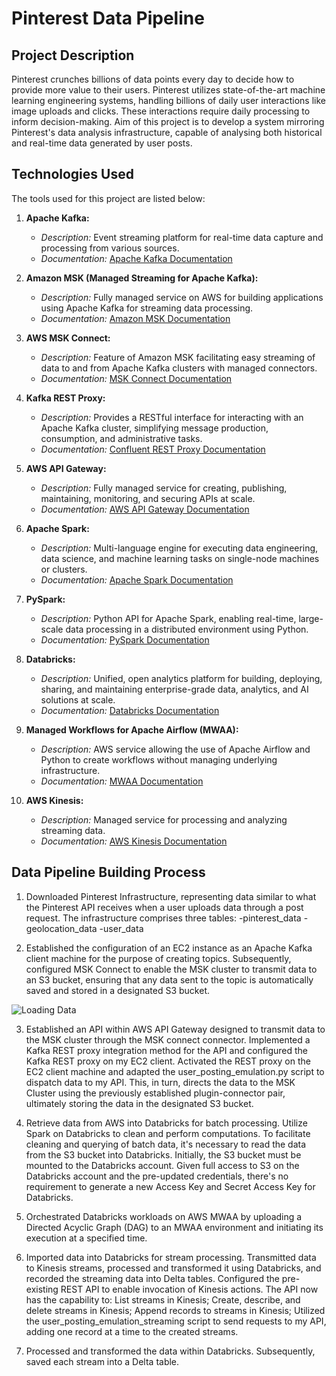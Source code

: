 # Pinterest Data Pipeline

## Project Description

Pinterest crunches billions of data points every day to decide how to provide more value to their users. 
Pinterest utilizes state-of-the-art machine learning engineering systems, handling billions of daily user interactions like image uploads and clicks. These interactions require daily processing to inform decision-making. 
Aim of this project is to develop a system mirroring Pinterest's data analysis infrastructure, capable of analysing both historical and real-time data generated by user posts.

## Technologies Used
The tools used for this project are listed below:

1. **Apache Kafka:**
   - *Description:* Event streaming platform for real-time data capture and processing from various sources.
   - *Documentation:* [Apache Kafka Documentation](https://kafka.apache.org/documentation/)

2. **Amazon MSK (Managed Streaming for Apache Kafka):**
   - *Description:* Fully managed service on AWS for building applications using Apache Kafka for streaming data processing.
   - *Documentation:* [Amazon MSK Documentation](https://docs.aws.amazon.com/msk/)

3. **AWS MSK Connect:**
   - *Description:* Feature of Amazon MSK facilitating easy streaming of data to and from Apache Kafka clusters with managed connectors.
   - *Documentation:* [MSK Connect Documentation](https://docs.aws.amazon.com/msk/latest/developerguide/msk-connect.html)

4. **Kafka REST Proxy:**
   - *Description:* Provides a RESTful interface for interacting with an Apache Kafka cluster, simplifying message production, consumption, and administrative tasks.
   - *Documentation:* [Confluent REST Proxy Documentation](https://docs.confluent.io/platform/current/kafka-rest/)

5. **AWS API Gateway:**
   - *Description:* Fully managed service for creating, publishing, maintaining, monitoring, and securing APIs at scale.
   - *Documentation:* [AWS API Gateway Documentation](https://docs.aws.amazon.com/apigateway/)

6. **Apache Spark:**
   - *Description:* Multi-language engine for executing data engineering, data science, and machine learning tasks on single-node machines or clusters.
   - *Documentation:* [Apache Spark Documentation](https://spark.apache.org/documentation.html)

7. **PySpark:**
   - *Description:* Python API for Apache Spark, enabling real-time, large-scale data processing in a distributed environment using Python.
   - *Documentation:* [PySpark Documentation](https://spark.apache.org/docs/latest/api/python/)

8. **Databricks:**
   - *Description:* Unified, open analytics platform for building, deploying, sharing, and maintaining enterprise-grade data, analytics, and AI solutions at scale.
   - *Documentation:* [Databricks Documentation](https://docs.databricks.com/)

9. **Managed Workflows for Apache Airflow (MWAA):**
   - *Description:* AWS service allowing the use of Apache Airflow and Python to create workflows without managing underlying infrastructure.
   - *Documentation:* [MWAA Documentation](https://docs.aws.amazon.com/mwaa/)

10. **AWS Kinesis:**
    - *Description:* Managed service for processing and analyzing streaming data.
    - *Documentation:* [AWS Kinesis Documentation](https://aws.amazon.com/kinesis/)



## Data Pipeline Building Process

1. Downloaded Pinterest Infrastructure, representing data similar to what the Pinterest API receives when a user uploads data through a post request. The infrastructure comprises three tables: -pinterest_data -geolocation_data -user_data

2. Established the configuration of an EC2 instance as an Apache Kafka client machine for the purpose of creating topics. Subsequently, configured MSK Connect to enable the MSK cluster to transmit data to an S3 bucket, ensuring that any data sent to the topic is automatically saved and stored in a designated S3 bucket. 

![Loading Data](https://github.com/sadiaTab/Pinterest_Data_Pipeline_Project/blob/3004873a47326308f0c2529e3a388392fc052b4b/CloudPinterestPipeline.jpeg)

3. Established an API within AWS API Gateway designed to transmit data to the MSK cluster through the MSK connect connector. Implemented a Kafka REST proxy integration method for the API and configured the Kafka REST proxy on my EC2 client. Activated the REST proxy on the EC2 client machine and adapted the user_posting_emulation.py script to dispatch data to my API. This, in turn, directs the data to the MSK Cluster using the previously established plugin-connector pair, ultimately storing the data in the designated S3 bucket.

4. Retrieve data from AWS into Databricks for batch processing. Utilize Spark on Databricks to clean and perform computations. To facilitate cleaning and querying of batch data, it's necessary to read the data from the S3 bucket into Databricks. Initially, the S3 bucket must be mounted to the Databricks account. Given full access to S3 on the Databricks account and the pre-updated credentials, there's no requirement to generate a new Access Key and Secret Access Key for Databricks.

5. Orchestrated Databricks workloads on AWS MWAA by uploading a Directed Acyclic Graph (DAG) to an MWAA environment and initiating its execution at a specified time.

6. Imported data into Databricks for stream processing. Transmitted data to Kinesis streams, processed and transformed it using Databricks, and recorded the streaming data into Delta tables. Configured the pre-existing REST API to enable invocation of Kinesis actions. The API now has the capability to:
List streams in Kinesis;
Create, describe, and delete streams in Kinesis;
Append records to streams in Kinesis;
Utilized the user_posting_emulation_streaming script to send requests to my API, adding one record at a time to the created streams.

7. Processed and transformed the data within Databricks. Subsequently, saved each stream into a Delta table.

